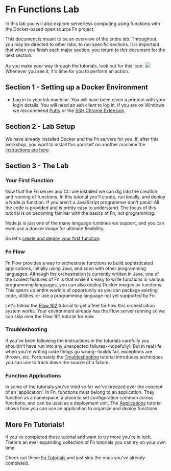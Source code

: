 # Fn Functions Lab

In this lab you will also explore serverless computing using functions with the
Docker-based open source Fn project.

This document is meant to be an overview of the entire lab.  Throughout, you may
be directed to other labs, to run specific sections.  It is important that when
you finish each major section, you return to *this* document for the next
section.

As you make your way through the tutorials, look out for this icon.
![](images/userinput.png) Whenever you see it, it's time for you to
perform an action.

## Section 1 - Setting up a Docker Environment

* Log in to your lab machine. You will have been given a printout with your login details. You will need an ssh client to log in. If you are on Windows we reccommend [Putty]() or the [SSH Chrome Extension]().

## Section 2 - Lab Setup

We have already installed Docker and the Fn servers for you. If, after this workshop, you want to install this yourself on another machine the [instructions are here]().

## Section 3 - The Lab

### Your First Function

Now that the Fn server and CLI are installed we can dig into the creation and
running of functions.  In this tutorial you'll create, run locally, and deploy
a Node.js function.  If you aren't a JavaScript programmer don't panic! All the code is
provided and is pretty easy to understand.  The focus of this tutorial is on
becoming familiar with the basics of Fn, not programming.

Node.js is just one of the many language runtimes we support, and you can even use a 
docker image for ultimate flexibility.

So let's [create and deploy your first function](http://fnproject.io/tutorials/node/intro/).

### Fn Flow
Fn Flow provides a way to orchestrate functions to build sophisticated applications, initially using Java, and soon with other programming languages. Although the orchestration is currently written in Java, one of the coolest features of Fn is that while it's easy to write functions in various programming languages, you can also deploy Docker images as functions. This opens up entire world's of opportunity as you can package existing code, utilities, or use a programming language not yet supported by Fn.

Let's follow the [Flow 102](http://fnproject.io/tutorials/Flow102/) tutorial to get a feel for how this orchestration system works. Your environment already has the Flow server running so we can skip over the Flow 101 tutorial for now.

### Troubleshooting

If you've been following the instructions in the tutorials carefully you
shouldn't have run into any unexpected failures--hopefully!!  But in real life
when you're writing code things go wrong--builds fail, exceptions are thrown,
etc.  Fortunately the [Troubleshooting](http://fnproject.io/tutorials/Troubleshooting)
tutorial introduces techniques you can use to track down the source of a
failure.

### Function Applications

In some of the tutorials you've tried so far we've breezed over the concept
of an 'application'. In Fn, functions must belong to an application. They
function as a namespace, a place to set configuration common across functions,
and can be used as a deployment unit.  The
[Applications](http://fnproject.io/tutorials/Apps) tutorial shows how you can
use an application to organize and deploy functions.

## More Fn Tutorials!

If you've completed these tutorial and want to try
more you're in luck.  There's an ever expanding
collection of Fn tutorials you can try on your own time.

Check out these [Fn Tutorials](http://fnproject.io/tutorials) and just
skip the ones you've already completed.
